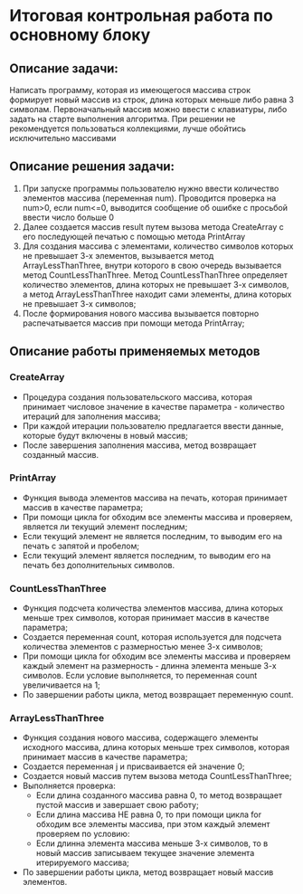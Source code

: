 # Итоговая контрольная работа по основному блоку

## Описание задачи:
Написать программу, которая из имеющегося массива строк формирует новый массив из строк, длина которых меньше либо равна 3 символам. Первоначальный массив можно ввести с клавиатуры, либо задать на старте выполнения алгоритма. При решении не рекомендуется пользоваться коллекциями, лучше обойтись исключительно массивами

## Описание решения задачи:
1. При запуске программы пользователю нужно ввести количество элементов массива (переменная num). Проводится проверка на num>0, если num<=0, выводится сообщение об ошибке с просьбой ввести число больше 0
2. Далее создается массив result путем вызова метода CreateArray с его последующей печатью с помощью метода PrintArray
3. Для создания массива с элементами, количество символов которых не превышает 3-х элементов, вызывается метод ArrayLessThanThree, внутри которого в свою очередь вызывается метод CountLessThanThree. Метод CountLessThanThree определяет количество элементов, длина которых не превышает 3-х символов, а метод ArrayLessThanThree находит сами элементы, длина которых не превышает 3-х символов;
4. После формирования нового массива вызывается повторно распечатывается массив при помощи метода PrintArray;

## Описание работы применяемых методов

### CreateArray
* Процедура создания пользовательского массива, которая принимает числовое значение в качестве параметра - количество итераций для заполнения массива;
* При каждой итерации пользователю предлагается ввести данные, которые будут включены в новый массив;
* После завершения заполнения массива, метод возвращает созданный массив.

### PrintArray
* Функция вывода элементов массива на печать, которая принимает массив в качестве параметра;
* При помощи цикла for обходим все элементы массива и проверяем, является ли текущий элемент последним;
* Если текущий элемент не является последним, то выводим его на печать с запятой и пробелом;
* Если текущий элемент является последним, то выводим его на печать без дополнительных символов.

### CountLessThanThree
* Функция подсчета количества элементов массива, длина которых меньше трех символов, которая принимает массив в качестве параметра;
* Создается переменная count, которая используется для подсчета количества элементов с размерностью менее 3-х символов;
* При помощи цикла for обходим все элементы массива и проверяем каждый элемент на размерность - длинна элемента меньше 3-х символов. Если условие выполняется, то переменная count увеличивается на 1;
* По завершении работы цикла, метод возвращает переменную count.

### ArrayLessThanThree
* Функция создания нового массива, содержащего элементы исходного массива, длина которых меньше трех символов, которая принимает массив в качестве параметра;
* Создается переменная j и присваивается ей значение 0;
* Создается новый массив путем вызова метода CountLessThanThree;
* Выполняется проверка:
    * Если длина созданного массива равна 0, то метод возвращает пустой массив и завершает свою работу;
    * Если длина массива НЕ равна 0, то при помощи цикла for обходим все элементы массива, при этом каждый элемент проверяем по условию:
    * Если длинна элемента массива меньше 3-х символов, то в новый массив записываем текущее значение элемента итерируемого массива;
* По завершении работы цикла, метод возвращает новый массив элементов.
